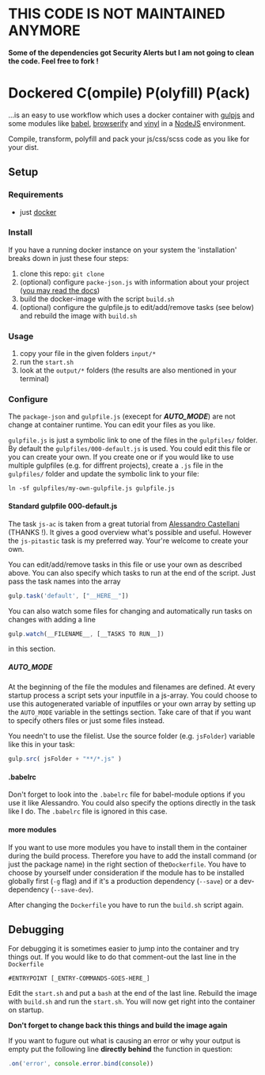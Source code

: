 # THIS CODE IS NOT MAINTAINED ANYMORE

**Some of the dependencies got Security Alerts but I am not going to clean the code. Feel free to fork !**

# Dockered C(ompile) P(olyfill) P(ack)

...is an easy to use workflow which uses a docker container with <a href="https://gulpjs.com/">gulpjs</a> and some modules like <a href="https://babeljs.io">babel</a>, <a href="https://browserify.org">browserify</a> and <a href="https://github.com/gulpjs/vinyl">vinyl</a> in a <a href="https://nodejs.org/">NodeJS</a> environment.

Compile, transform, polyfill and pack your js/css/scss code as you like for your dist.

## Setup

### Requirements

- just <a href="https://docker.io">docker</a>

### Install

If you have a running docker instance on your system the 'installation' breaks down in just these four steps:

1. clone this repo: `git clone`
2. (optional) configure `packe-json.js` with information about your project (<a href="https://docs.npmjs.com/files/package.json">you may read the docs</a>)
3. build the docker-image with the script `build.sh`
4. (optional) configure the gulpfile.js to edit/add/remove tasks (see below) and rebuild the image with `build.sh`

### Usage

1. copy your file in the given folders `input/*`
2. run the `start.sh`
3. look at the `output/*` folders (the results are also mentioned in your terminal)

### Configure

The `package-json` and `gulpfile.js` (execept for ***AUTO_MODE***) are not change at container runtime. You can edit your files as you like.

`gulpfile.js` is just a symbolic link to one of the files in the `gulpfiles/` folder. By default the `gulpfiles/000-default.js` is used. You could edit this file or you can create your own. If you create one or if you would like to use multiple gulpfiles (e.g. for diffrent projects), create a `.js` file in the `gulpfiles/` folder and update the symbolic link to your file:

```
ln -sf gulpfiles/my-own-gulpfile.js gulpfile.js
```

#### Standard gulpfile 000-default.js

The task `js-ac` is taken from a great tutorial from <a href="https://www.youtube.com/watch?v=ax0ykSVPufs">Alessandro Castellani</a> (THANKS !). It gives a good overview what's possible and useful. However the `js-pitastic` task is my preferred way. Your're welcome to create your own.

You can edit/add/remove tasks in this file or use your own as described above. You can also specify which tasks to run at the end of the script. Just pass the task names into the array

```javascript
gulp.task('default', ["__HERE__"])
```

You can also watch some files for changing and automatically run tasks on changes with adding a line

```javascript
gulp.watch(__FILENAME__, [__TASKS TO RUN__])
```

in this section.

##### AUTO_MODE

At the beginning of the file the modules and filenames are defined. At every startup process a script sets your inputfile in a js-array. You could choose to use this autogenerated variable of inputfiles or your own array by setting up the `AUTO_MODE` variable in the settings section. Take care of that if you want to specify others files or just some files instead.

You needn't to use the filelist. Use the source folder (e.g. `jsFolder`) variable like this in your task:

```javascript
gulp.src( jsFolder + "**/*.js" )
```

#### .babelrc

Don't forget to look into the `.babelrc` file for babel-module options if you use it like Alessandro. You could also specify the options directly in the task like I do. The `.babelrc` file is ignored in this case.

#### more modules

If you want to use more modules you have to install them in the container during the build process. Therefore you have to add the install command (or just the package name) in the right section of the`Dockerfile`. You have to choose by yourself under consideration if the module has to be installed globally first (`-g` flag) and if it's a production dependency (`--save`) or a dev-dependency (`--save-dev`).

After changing the `Dockerfile` you have to run the `build.sh` script again.

## Debugging

For debugging it is sometimes easier to jump into the container and try things out. If you would like to do that comment-out the last line in the `Dockerfile`

```
#ENTRYPOINT [_ENTRY-COMMANDS-GOES-HERE_]
```

Edit the `start.sh` and put a `bash` at the end of the last line. Rebuild the image with `build.sh` and run the `start.sh`. You will now get right into the container on startup.

**Don't forget to change back this things and build the image again**

If you want to fugure out what is causing an error or why your output is empty put the following line **directly behind** the function in question:

```javascript
.on('error', console.error.bind(console))
```
